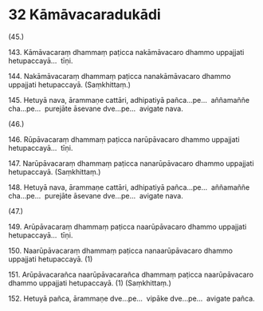 # 32 Kāmāvacaradukādi

(45.)

143\. Kāmāvacaraṃ dhammaṃ paṭicca nakāmāvacaro dhammo uppajjati hetupaccayā…  tīṇi.

144\. Nakāmāvacaraṃ dhammaṃ paṭicca nanakāmāvacaro dhammo uppajjati hetupaccayā. (Saṃkhittaṃ.)

145\. Hetuyā nava, ārammaṇe cattāri, adhipatiyā pañca…pe…  aññamaññe cha…pe…  purejāte āsevane dve…pe…  avigate nava.

(46.)

146\. Rūpāvacaraṃ dhammaṃ paṭicca narūpāvacaro dhammo uppajjati hetupaccayā…  tīṇi.

147\. Narūpāvacaraṃ dhammaṃ paṭicca nanarūpāvacaro dhammo uppajjati hetupaccayā. (Saṃkhittaṃ.)

148\. Hetuyā nava, ārammaṇe cattāri, adhipatiyā pañca…pe…  aññamaññe cha…pe…  purejāte āsevane dve…pe…  avigate nava.

(47.)

149\. Arūpāvacaraṃ dhammaṃ paṭicca naarūpāvacaro dhammo uppajjati hetupaccayā…  tīṇi.

150\. Naarūpāvacaraṃ dhammaṃ paṭicca nanaarūpāvacaro dhammo uppajjati hetupaccayā. (1)

151\. Arūpāvacarañca naarūpāvacarañca dhammaṃ paṭicca naarūpāvacaro dhammo uppajjati hetupaccayā. (1) (Saṃkhittaṃ.)

152\. Hetuyā pañca, ārammaṇe dve…pe…  vipāke dve…pe…  avigate pañca.
